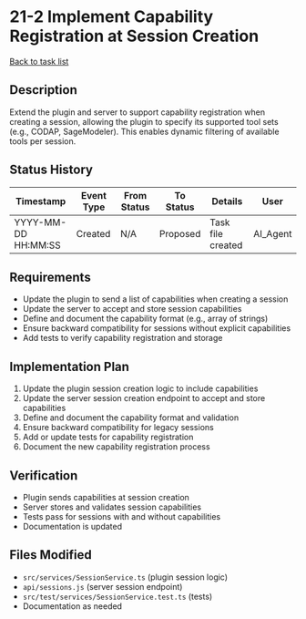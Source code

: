 # 21-2 Implement Capability Registration at Session Creation

[Back to task list](./tasks.md)

## Description
Extend the plugin and server to support capability registration when creating a session, allowing the plugin to specify its supported tool sets (e.g., CODAP, SageModeler). This enables dynamic filtering of available tools per session.

## Status History
| Timestamp | Event Type | From Status | To Status | Details | User |
|-----------|------------|-------------|-----------|---------|------|
| YYYY-MM-DD HH:MM:SS | Created | N/A | Proposed | Task file created | AI_Agent |

## Requirements
- Update the plugin to send a list of capabilities when creating a session
- Update the server to accept and store session capabilities
- Define and document the capability format (e.g., array of strings)
- Ensure backward compatibility for sessions without explicit capabilities
- Add tests to verify capability registration and storage

## Implementation Plan
1. Update the plugin session creation logic to include capabilities
2. Update the server session creation endpoint to accept and store capabilities
3. Define and document the capability format and validation
4. Ensure backward compatibility for legacy sessions
5. Add or update tests for capability registration
6. Document the new capability registration process

## Verification
- Plugin sends capabilities at session creation
- Server stores and validates session capabilities
- Tests pass for sessions with and without capabilities
- Documentation is updated

## Files Modified
- `src/services/SessionService.ts` (plugin session logic)
- `api/sessions.js` (server session endpoint)
- `src/test/services/SessionService.test.ts` (tests)
- Documentation as needed 